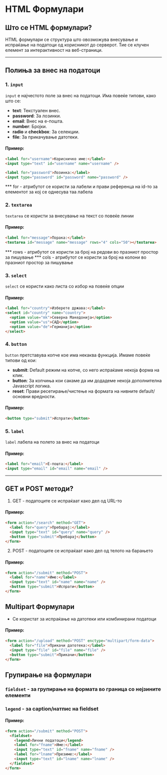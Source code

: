 # HTML Формулари

## Што се HTML формулари?

HTML формулари се структура што овозможува внесување и испраќање на податоци од корисникот до серверот.
Тие се клучен елемент за интерактивност на веб-страници.

---

## Полиња за внес на податоци

### 1. `input`

`input` е најчестото поле за внес на податоци. Има повеќе типови, како што се:

- **text**: Текстуален внес.
- **password**: За лозинки.
- **email**: Внес на е-пошта.
- **number**: Бројки.
- **radio** и **checkbox**: За селекции.
- **file**: За прикачување датотеки.

#### Пример:

```html
<label for="username">Корисничко име:</label>
<input type="text" id="username" name="username" />

<label for="password">Лозинка:</label>
<input type="password" id="password" name="password" />
```

\*\*\* for - атрибутот се користи за лабели и прави референца на id-то за елементот за кој се однесува таа лабела

### 2. `textarea`

`textarea` се користи за внесување на текст со повеќе линии

#### Пример:

```html
<label for="message">Порака:</label>
<textarea id="message" name="message" rows="4" cols="50"></textarea>
```

\*\*\* rows - атрибутот се користи за број на редови во празниот простор за пишување
\*\*\* cols - атрибутот се користи за број на колони во празниот простор за пишување

### 3. `select`

`select` се користи како листа со избор на повеќе опции

#### Пример:

```html
<label for="country">Изберете држава:</label>
<select id="country" name="country">
  <option value="mk">Северна Македонија</option>
  <option value="us">САД</option>
  <option value="de">Германија</option>
</select>
```

### 4. `button`

`button` претставува копче кое има некаква функција. Имаме повеќе типови од кои:

- **submit**: Default режим на копче, со него испраќаме некоја форма на клик.
- **button**: За копчиња кои сакаме да им додадеме некоја дополнителна Javascript логика.
- **reset**: Прави ресетирање/чистење на формата на нивните default/основни вредности.

#### Пример:

```html
<button type="submit">Испрати</button>
```

### 5. `label`

`label` лабела на полето за внес на податоци

#### Пример:

```html
<label for="email">Е-пошта:</label>
<input type="email" id="email" name="email" />
```

---

## GET и POST методи?

1. GET - податоците се испраќаат како дел од URL-то

#### Пример:

```html
<form action="/search" method="GET">
  <label for="query">Пребарај:</label>
  <input type="text" id="query" name="query" />
  <button type="submit">Пребарај</button>
</form>
```

2. POST - податоците се испраќаат како дел од телото на барањето

#### Пример:

```html
<form action="/submit" method="POST">
  <label for="name">Име:</label>
  <input type="text" id="name" name="name" />
  <button type="submit">Испрати</button>
</form>
```

## Multipart Формулари

- Се користат за испраќање на датотеки или комбинирани податоци

#### Пример:

```html
<form action="/upload" method="POST" enctype="multipart/form-data">
  <label for="file">Прикачи датотека:</label>
  <input type="file" id="file" name="file" />
  <button type="submit">Прикачи</button>
</form>
```

## Групирање на формулари

### `fieldset` - за групирање на формата во граница со нејзините елементи

### `legend` - за caption/натпис на fieldset

#### Пример:

```html
<form action="/submit" method="POST">
  <fieldset>
    <legend>Лични податоци</legend>
    <label for="fname">Име:</label>
    <input type="text" id="fname" name="fname" />
    <label for="lname">Презиме:</label>
    <input type="text" id="lname" name="lname" />
  </fieldset>
</form>
```
